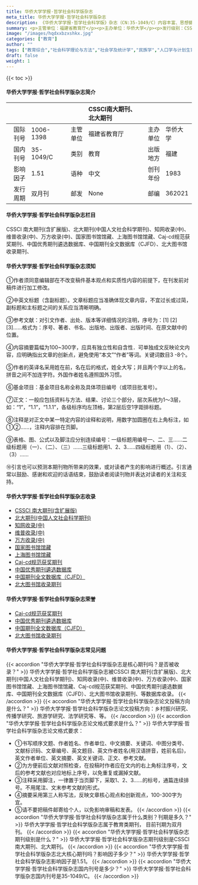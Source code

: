 ```yaml
---
title: 华侨大学学报·哲学社会科学版杂志
meta_title: 华侨大学学报·哲学社会科学版杂志
description: 《华侨大学学报·哲学社会科学版》杂志（CN:35-1049/C）内容丰富、思想健康，1983年创刊，目前以双月刊形式发行，刊物对外积极扩大宣传，致力于提高杂志质量与影响。该杂志是中国学术期刊文化传播工程开展单位和中国医学科学期刊编辑学会成员刊物，是医学领域的重点支持和权威刊物。 该杂志旨在推动医学领域的学术研究和学术交流，发表高质量的医学科技论文和临床研究成果。它涵盖了广泛的医学学科领域，包括临床医学、基础医学、药学、公共卫生与预防医学、中医学等。该杂志拥有一支高水平的学术编辑团队，由郑州大学的知名医学教授和研究人员组成。这些编辑们具有丰富的学术研究经验和临床实践经验，他们负责筛选、评审和编辑投稿的论文，确保杂志内的每篇论文都符合学术标准和临床实践的要求。 该杂志注重学术创新和科研成果的转化。它鼓励作者们在医学领域内进行原创性、前沿性的研究工作，推动医学科技的创新发展。同时，该杂志也鼓励医学界的学者们将科研成果应用到临床实践中，促进医疗技术的提升和医疗质量的改善。多年来，该学报在学术界享有较高声誉和影响力。它成为了医学领域学者们交流学术观点、分享科研成果、寻求合作机会的重要平台。通过严格的学术审稿和编辑流程，该杂志确保了其中每一篇学术论文的质量和可靠性。 总而言之，《郑州大学学报·医学版》致力于推动医学领域的研究与发展，促进学术交流与合作，为广大医学从业者和研究人员提供了一个交流学术观点、分享研究成果的重要平台。它是中国医学领域研究的重要窗口之一，对推动医学科技进步和促进人民健康具有重要意义。
summary: <p>主管单位：福建省教育厅</p><p>主办单位：华侨大学</p><p>发行级别：CSSCI南大期刊、北大期刊</p><p>发行周期：双月刊</p>
image: "/images/hqdxxbzxshkx.jpg"
categories: ["教育"]
author: ""
tags: ["教育综合","社会科学理论与方法","社会学及统计学","民族学","人口学与计划生育","人才学与劳动科学","教育理论与教育管理","学前教育","初等教育","中等教育","高等教育","职业教育","成人教育与特殊教育","体育",]
draft: false
weight: 1
---
```


{{< toc >}}

#### 华侨大学学报·哲学社会科学版杂志简介
|               |                               |               | CSSCI南大期刊、北大期刊        |               |                           |
| ------------: | :---------------------------- | ------------: | :---------------------------- | ------------: | :------------------------ |
| 国际刊号      | 1006-1398   | 主管单位      | 福建省教育厅     | 主办单位      | 华侨大学     |
| 国内刊号      | 35-1049/C        | 类别          | 教育       | 出版地方      | 福建           |
| 影响因子      | 1.51        | 语种          | 中文             | 创刊年份      | 1983    |
| 发行周期      | 双月刊    | 邮发          | None              | 邮编          | 362021      |

#### 华侨大学学报·哲学社会科学版杂志栏目
<span>CSSCI 南大期刊(含扩展版)</span>、<span>北大期刊(中国人文社会科学期刊)</span>、<span>知网收录(中)</span>、<span>维普收录(中)</span>、<span>万方收录(中)</span>、<span>国家图书馆馆藏</span>、<span>上海图书馆馆藏</span>、<span>Caj-cd规范获奖期刊</span>、<span>中国优秀期刊遴选数据库</span>、<span>中国期刊全文数据库（CJFD）</span>、<span>北大图书馆收录期刊</span>、

#### 华侨大学学报·哲学社会科学版杂志须知
<p><p>
	①作者须同意编辑部在不改变稿件基本观点和实质性内容的前提下，在刊发前对稿件进行加工修改。
</p><p>
	②中英文标题（含副标题）。文章标题应当准确体现文章内容，不宜过长或过简，副标题和主标题之间的关系应当清晰明确。
</p><p>
	③参考文献：对引文作者、出处、版本等详细情况的注明，序号为：[1] [2] [3]……格式为：序号、著者、书名、出版地、出版者、出版时间、在原文献中的位置。
</p><p>
	④内容摘要篇幅为100~300字，应具有独立性和自含性．可单独成文反映论文内容，应明确指出文章的创新点，避免使用“本文”“作者”等词。关键词数目3 -8个。
</p><p>
	⑤作者的英译名采用姓在前，名在后的格式，姓全大写；并且两个字以上的名，拼音之间不加连字符。外国作者姓名遵照国外习惯。
</p><p>
	⑥基金项目：基金项目名称全称及具体项目编号（或项目批准号）。
</p><p>
	⑦正文：一般应包括资料与方法、结果、讨论三个部分，层次系统为1～3层，如：“1”，“1.1”，“1.1.1”，各级标序均左顶格，第2层后空1字距排标题。
</p><p>
	⑧注释是对正文中某一特定内容的诠释和说明，用数字加圆圈在右上角标注，如①②……，注释内容排在页脚。
</p><p>
	⑨表格、图、公式以及脚注应分别连续编号：一级标题用编号一、二、三……二级标题用（一）、（二）、（三）……三级标题用1、2、3……四级标题用（1）、（2）、（3）……
</p><p>
	⑩引言也可以预测本期刊物所带来的效果，或对读者产生的影响进行概述。引言通常以鼓励、感谢和欢迎的话语结束，鼓励读者阅读刊物并表达对读者的关注和支持。
</p></p>


#### 华侨大学学报·哲学社会科学版杂志收录
<ul>
    <li class="inline-block">
        <a class="bg-theme-light hover:bg-primary dark:bg-darkmode-theme-light dark:hover:bg-darkmode-primary dark:hover:text-dark m-1 block rounded px-3 py-1 hover:text-white" href="#华侨大学学报·哲学社会科学版杂志收录">
        CSSCI 南大期刊(含扩展版)
        </a>
    </li>
    <li class="inline-block">
        <a class="bg-theme-light hover:bg-primary dark:bg-darkmode-theme-light dark:hover:bg-darkmode-primary dark:hover:text-dark m-1 block rounded px-3 py-1 hover:text-white" href="#华侨大学学报·哲学社会科学版杂志收录">
        北大期刊(中国人文社会科学期刊)
        </a>
    </li>
    <li class="inline-block">
        <a class="bg-theme-light hover:bg-primary dark:bg-darkmode-theme-light dark:hover:bg-darkmode-primary dark:hover:text-dark m-1 block rounded px-3 py-1 hover:text-white" href="#华侨大学学报·哲学社会科学版杂志收录">
        知网收录(中)
        </a>
    </li>
    <li class="inline-block">
        <a class="bg-theme-light hover:bg-primary dark:bg-darkmode-theme-light dark:hover:bg-darkmode-primary dark:hover:text-dark m-1 block rounded px-3 py-1 hover:text-white" href="#华侨大学学报·哲学社会科学版杂志收录">
        维普收录(中)
        </a>
    </li>
    <li class="inline-block">
        <a class="bg-theme-light hover:bg-primary dark:bg-darkmode-theme-light dark:hover:bg-darkmode-primary dark:hover:text-dark m-1 block rounded px-3 py-1 hover:text-white" href="#华侨大学学报·哲学社会科学版杂志收录">
        万方收录(中)
        </a>
    </li>
    <li class="inline-block">
        <a class="bg-theme-light hover:bg-primary dark:bg-darkmode-theme-light dark:hover:bg-darkmode-primary dark:hover:text-dark m-1 block rounded px-3 py-1 hover:text-white" href="#华侨大学学报·哲学社会科学版杂志收录">
        国家图书馆馆藏
        </a>
    </li>
    <li class="inline-block">
        <a class="bg-theme-light hover:bg-primary dark:bg-darkmode-theme-light dark:hover:bg-darkmode-primary dark:hover:text-dark m-1 block rounded px-3 py-1 hover:text-white" href="#华侨大学学报·哲学社会科学版杂志收录">
        上海图书馆馆藏
        </a>
    </li>
    <li class="inline-block">
        <a class="bg-theme-light hover:bg-primary dark:bg-darkmode-theme-light dark:hover:bg-darkmode-primary dark:hover:text-dark m-1 block rounded px-3 py-1 hover:text-white" href="#华侨大学学报·哲学社会科学版杂志收录">
        Caj-cd规范获奖期刊
        </a>
    </li>
    <li class="inline-block">
        <a class="bg-theme-light hover:bg-primary dark:bg-darkmode-theme-light dark:hover:bg-darkmode-primary dark:hover:text-dark m-1 block rounded px-3 py-1 hover:text-white" href="#华侨大学学报·哲学社会科学版杂志收录">
        中国优秀期刊遴选数据库
        </a>
    </li>
    <li class="inline-block">
        <a class="bg-theme-light hover:bg-primary dark:bg-darkmode-theme-light dark:hover:bg-darkmode-primary dark:hover:text-dark m-1 block rounded px-3 py-1 hover:text-white" href="#华侨大学学报·哲学社会科学版杂志收录">
        中国期刊全文数据库（CJFD）
        </a>
    </li>
    <li class="inline-block">
        <a class="bg-theme-light hover:bg-primary dark:bg-darkmode-theme-light dark:hover:bg-darkmode-primary dark:hover:text-dark m-1 block rounded px-3 py-1 hover:text-white" href="#华侨大学学报·哲学社会科学版杂志收录">
        北大图书馆收录期刊
        </a>
    </li>
</ul>



#### 华侨大学学报·哲学社会科学版杂志荣誉
<ul>
    <li class="inline-block">
        <a class="bg-theme-light hover:bg-primary dark:bg-darkmode-theme-light dark:hover:bg-darkmode-primary dark:hover:text-dark m-1 block rounded px-3 py-1 hover:text-white" href="#华侨大学学报·哲学社会科学版杂志荣誉">
        Caj-cd规范获奖期刊
        </a>
    </li>
    <li class="inline-block">
        <a class="bg-theme-light hover:bg-primary dark:bg-darkmode-theme-light dark:hover:bg-darkmode-primary dark:hover:text-dark m-1 block rounded px-3 py-1 hover:text-white" href="#华侨大学学报·哲学社会科学版杂志荣誉">
        中国优秀期刊遴选数据库
        </a>
    </li>
    <li class="inline-block">
        <a class="bg-theme-light hover:bg-primary dark:bg-darkmode-theme-light dark:hover:bg-darkmode-primary dark:hover:text-dark m-1 block rounded px-3 py-1 hover:text-white" href="#华侨大学学报·哲学社会科学版杂志荣誉">
        中国期刊全文数据库（CJFD）
        </a>
    </li>
    <li class="inline-block">
        <a class="bg-theme-light hover:bg-primary dark:bg-darkmode-theme-light dark:hover:bg-darkmode-primary dark:hover:text-dark m-1 block rounded px-3 py-1 hover:text-white" href="#华侨大学学报·哲学社会科学版杂志荣誉">
        北大图书馆收录期刊
        </a>
    </li>
</ul>












#### 华侨大学学报·哲学社会科学版杂志常见问题
{{< accordion "华侨大学学报·哲学社会科学版杂志是核心期刊吗？是否被收录？" >}}
华侨大学学报·哲学社会科学版杂志被CSSCI 南大期刊(含扩展版)、北大期刊(中国人文社会科学期刊)、知网收录(中)、维普收录(中)、万方收录(中)、国家图书馆馆藏、上海图书馆馆藏、Caj-cd规范获奖期刊、中国优秀期刊遴选数据库、中国期刊全文数据库（CJFD）、北大图书馆收录期刊、等数据库收录。
{{< /accordion >}}
{{< accordion "华侨大学学报·哲学社会科学版杂志论文投稿方向是什么？" >}}
华侨大学学报·哲学社会科学版杂志论文投稿方向：乡村振兴研究、传播学研究、旅游学研究、法学研究等、等。
{{< /accordion >}}
{{< accordion "华侨大学学报·哲学社会科学版杂志论文格式要求是什么？" >}}
华侨大学学报·哲学社会科学版杂志论文格式要求：
- ①书写顺序文题、作者姓名、作者单位、中文摘要、关键词、中图分类号、文献标识码、文章编号、英文题目、英文作者姓名(用汉语拼音，姓前名后)，英文作者单位、英文摘要、英文关键词、正文、参考文献。
- ②为方便前后文献对照检查，在投稿时作者应在文内的右上角标注序号，文后的参考文献也对应地标上序号，以免重复或漏掉文献。
- ③注释采用脚注，一律置于当页脚下，采取1、2、3……的标号，通篇连续排号。不用尾注、文末参考文献的形式。
- ④摘要采用第三人称写法，反映文章核心观点和创新观点，100-300字为宜。
- ⑤请不要把稿件邮寄给个人，以免影响审稿和发表。
{{< /accordion >}}
{{< accordion "华侨大学学报·哲学社会科学版杂志属于什么类别？刊期是多久？" >}}
华侨大学学报·哲学社会科学版杂志属于教育类期刊， 目前刊期为双月刊。
{{< /accordion >}}
{{< accordion "华侨大学学报·哲学社会科学版杂志期刊级别是什么？" >}}
华侨大学学报·哲学社会科学版杂志期刊级别是CSSCI南大期刊、北大期刊。
{{< /accordion >}}
{{< accordion "华侨大学学报·哲学社会科学版杂志北大核心期刊吗？影响因子多少？" >}}
华侨大学学报·哲学社会科学版杂志影响因子是1.51。
{{< /accordion >}}
{{< accordion "华侨大学学报·哲学社会科学版杂志国内刊号是多少？" >}}
华侨大学学报·哲学社会科学版杂志国内刊号是35-1049/C。
{{< /accordion >}}